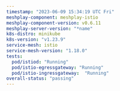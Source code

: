 ```yaml
---
timestamp: "2023-06-09 15:34:19 UTC Fri"
meshplay-component: meshplay-istio
meshplay-component-version: v0.6.11
meshplay-server-version: "*name"
k8s-distro: minikube
k8s-version: "v1.23.9"
service-mesh: istio
service-mesh-version: "1.18.0"
tests:
  pod/istiod: "Running"
  pod/istio-egressgateway: "Running"
  pod/istio-ingressgateway:  "Running"
overall-status: "passing"
---
```

